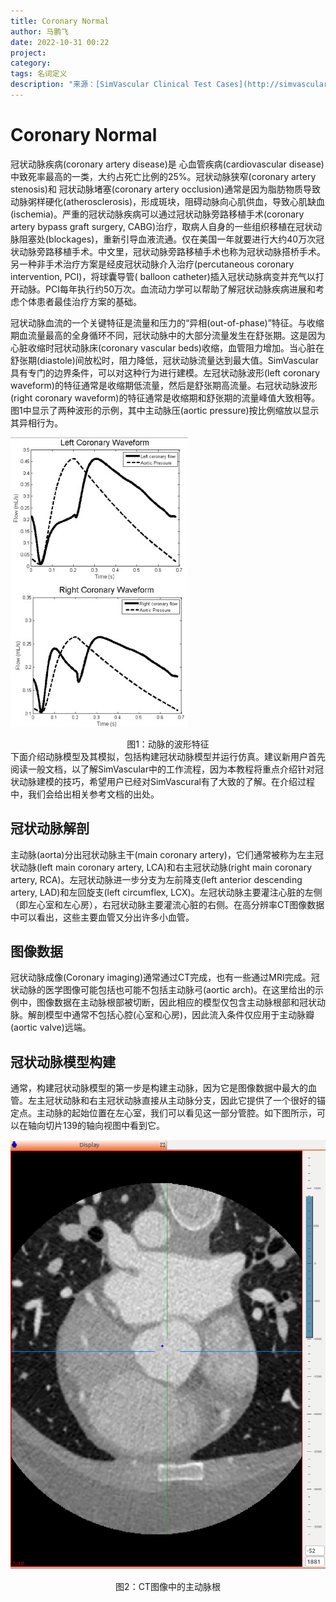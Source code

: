 ```yaml
---
title: Coronary Normal
author: 马鹏飞
date: 2022-10-31 00:22
project:
category: 
tags: 名词定义
description: "来源：[SimVascular Clinical Test Cases](http://simvascular.github.io/clinicalCase3.html)"
---
```

# Coronary Normal

冠状动脉疾病(coronary artery disease)是
心血管疾病(cardiovascular disease)中致死率最高的一类，大约占死亡比例的25%。冠状动脉狭窄(coronary artery stenosis)和
冠状动脉堵塞(coronary artery occlusion)通常是因为脂肪物质导致动脉粥样硬化(atherosclerosis)，形成斑块，阻碍动脉向心肌供血，导致心肌缺血(ischemia)。严重的冠状动脉疾病可以通过冠状动脉旁路移植手术(coronary artery bypass graft surgery, CABG)治疗，取病人自身的一些组织移植在冠状动脉阻塞处(blockages)，重新引导血液流通。仅在美国一年就要进行大约40万次冠状动脉旁路移植手术。中文里，冠状动脉旁路移植手术也称为冠状动脉搭桥手术。另一种非手术治疗方案是经皮冠状动脉介入治疗(percutaneous coronary intervention, PCI)，将球囊导管( balloon catheter)插入冠状动脉病变并充气以打开动脉。PCI每年执行约50万次。血流动力学可以帮助了解冠状动脉疾病进展和考虑个体患者最佳治疗方案的基础。

冠状动脉血流的一个关键特征是流量和压力的“异相(out-of-phase)”特征。与收缩期血流量最高的全身循环不同，冠状动脉中的大部分流量发生在舒张期。这是因为心脏收缩时冠状动脉床(coronary vascular beds)收缩，血管阻力增加。当心脏在舒张期(diastole)间放松时，阻力降低，冠状动脉流量达到最大值。SimVascular具有专门的边界条件，可以对这种行为进行建模。左冠状动脉波形(left coronary waveform)的特征通常是收缩期低流量，然后是舒张期高流量。右冠状动脉波形(right coronary waveform)的特征通常是收缩期和舒张期的流量峰值大致相等。图1中显示了两种波形的示例，其中主动脉压(aortic pressure)按比例缩放以显示其异相行为。

![图1](../attatchments/Pasted%20image%2020221031005338.png)
<center>图1：动脉的波形特征</center>
下面介绍动脉模型及其模拟，包括构建冠状动脉模型并运行仿真。建议新用户首先阅读一般文档，以了解SimVascular中的工作流程，因为本教程将重点介绍针对冠状动脉建模的技巧，希望用户已经对SimVascural有了大致的了解。在介绍过程中，我们会给出相关参考文档的出处。

## 冠状动脉解剖
主动脉(aorta)分出冠状动脉主干(main coronary artery)，它们通常被称为左主冠状动脉(left main coronary artery, LCA)和右主冠状动脉(right main coronary artery, RCA)。左冠状动脉进一步分支为左前降支(left anterior descending artery, LAD)和左回旋支(left circumflex, LCX)。左冠状动脉主要灌注心脏的左侧（即左心室和左心房），右冠状动脉主要灌流心脏的右侧。在高分辨率CT图像数据中可以看出，这些主要血管又分出许多小血管。

## 图像数据

冠状动脉成像(Coronary imaging)通常通过CT完成，也有一些通过MRI完成。冠状动脉的医学图像可能包括也可能不包括主动脉弓(aortic arch)。在这里给出的示例中，图像数据在主动脉根部被切断，因此相应的模型仅包含主动脉根部和冠状动脉。解剖模型中通常不包括心腔(心室和心房)，因此流入条件仅应用于主动脉瓣(aortic valve)远端。

## 冠状动脉模型构建

通常，构建冠状动脉模型的第一步是构建主动脉，因为它是图像数据中最大的血管。左主冠状动脉和右主冠状动脉直接从主动脉分支，因此它提供了一个很好的锚定点。主动脉的起始位置在左心室，我们可以看见这一部分管腔。如下图所示，可以在轴向切片139的轴向视图中看到它。

![](../attatchments/Pasted%20image%2020221031012127.png)

<center>图2：CT图像中的主动脉根</center>




